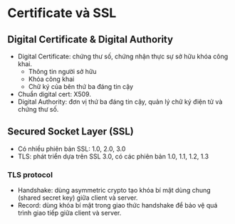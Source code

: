 # Certificate và SSL

## Digital Certificate & Digital Authority
- Digital Certificate: chứng thư số, chứng nhận thực sự sở hữu khóa công khai.
    - Thông tin người sở hữu
    - Khóa công khai
    - Chữ ký của bên thứ ba đáng tin cậy
- Chuẩn digital cert: X509.
- Digital Authority: đơn vị thứ ba đáng tin cậy, quản lý chữ ký điện tử và chứng thư số.

## Secured Socket Layer (SSL)

- Có nhiều phiên bản SSL: 1.0, 2.0, 3.0
- TLS: phát triển dựa trên SSL 3.0, có các phiên bản 1.0, 1.1, 1.2, 1.3

### TLS protocol
- Handshake: dùng asymmetric crypto tạo khóa bí mật dùng chung (shared secret key) giữa client và server.
- Record: dùng khóa bí mật trong giao thức handshake để bảo vệ quá trình giao tiếp giữa client và server.
